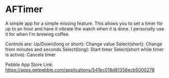 AFTimer
=======

A simple app for a simple missing feature. This allows you to set a timer for up to an hour and have it vibrate the watch when it is done. I personally use it for when I'm brewing coffee.

Controls are:
Up/Down(long or short): Change value
Select(short): Change from minutes and seconds
Select(long): Start timer
Select(short while timer is active): Cancels timer

Pebble App Store Link: https://apps.getpebble.com/applications/541bc018d81356ecb5000278
